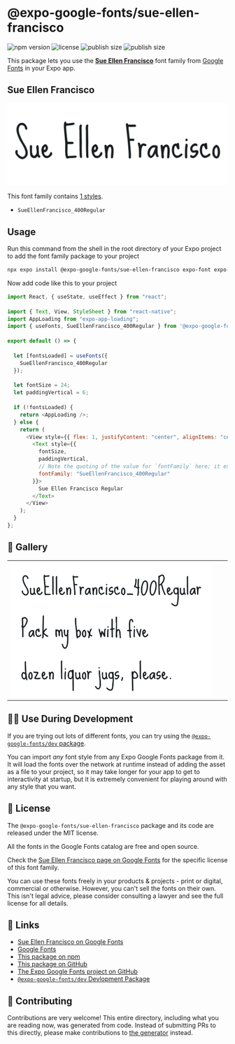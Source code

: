 # @expo-google-fonts/sue-ellen-francisco

![npm version](https://flat.badgen.net/npm/v/@expo-google-fonts/sue-ellen-francisco)
![license](https://flat.badgen.net/github/license/expo/google-fonts)
![publish size](https://flat.badgen.net/packagephobia/install/@expo-google-fonts/sue-ellen-francisco)
![publish size](https://flat.badgen.net/packagephobia/publish/@expo-google-fonts/sue-ellen-francisco)

This package lets you use the [**Sue Ellen Francisco**](https://fonts.google.com/specimen/Sue+Ellen+Francisco) font family from [Google Fonts](https://fonts.google.com/) in your Expo app.

## Sue Ellen Francisco

![Sue Ellen Francisco](./font-family.png)

This font family contains [1 styles](#-gallery).

- `SueEllenFrancisco_400Regular`

## Usage

Run this command from the shell in the root directory of your Expo project to add the font family package to your project

```sh
npx expo install @expo-google-fonts/sue-ellen-francisco expo-font expo-app-loading
```

Now add code like this to your project

```js
import React, { useState, useEffect } from "react";

import { Text, View, StyleSheet } from "react-native";
import AppLoading from "expo-app-loading";
import { useFonts, SueEllenFrancisco_400Regular } from '@expo-google-fonts/sue-ellen-francisco';

export default () => {

  let [fontsLoaded] = useFonts({
    SueEllenFrancisco_400Regular
  });

  let fontSize = 24;
  let paddingVertical = 6;

  if (!fontsLoaded) {
    return <AppLoading />;
  } else {
    return (
      <View style={{ flex: 1, justifyContent: "center", alignItems: "center" }}>
        <Text style={{
          fontSize,
          paddingVertical,
          // Note the quoting of the value for `fontFamily` here; it expects a string!
          fontFamily: "SueEllenFrancisco_400Regular"
        }}>
          Sue Ellen Francisco Regular
        </Text>
      </View>
    );
  }
};
```

## 🔡 Gallery


||||
|-|-|-|
|![SueEllenFrancisco_400Regular](./SueEllenFrancisco_400Regular.ttf.png)||||


## 👩‍💻 Use During Development

If you are trying out lots of different fonts, you can try using the [`@expo-google-fonts/dev` package](https://github.com/expo/google-fonts/tree/master/font-packages/dev#readme).

You can import _any_ font style from any Expo Google Fonts package from it. It will load the fonts over the network at runtime instead of adding the asset as a file to your project, so it may take longer for your app to get to interactivity at startup, but it is extremely convenient for playing around with any style that you want.


## 📖 License

The `@expo-google-fonts/sue-ellen-francisco` package and its code are released under the MIT license.

All the fonts in the Google Fonts catalog are free and open source.

Check the [Sue Ellen Francisco page on Google Fonts](https://fonts.google.com/specimen/Sue+Ellen+Francisco) for the specific license of this font family.

You can use these fonts freely in your products & projects - print or digital, commercial or otherwise. However, you can't sell the fonts on their own. This isn't legal advice, please consider consulting a lawyer and see the full license for all details.

## 🔗 Links

- [Sue Ellen Francisco on Google Fonts](https://fonts.google.com/specimen/Sue+Ellen+Francisco)
- [Google Fonts](https://fonts.google.com/)
- [This package on npm](https://www.npmjs.com/package/@expo-google-fonts/sue-ellen-francisco)
- [This package on GitHub](https://github.com/expo/google-fonts/tree/master/font-packages/sue-ellen-francisco)
- [The Expo Google Fonts project on GitHub](https://github.com/expo/google-fonts)
- [`@expo-google-fonts/dev` Devlopment Package](https://github.com/expo/google-fonts/tree/master/font-packages/dev)

## 🤝 Contributing

Contributions are very welcome! This entire directory, including what you are reading now, was generated from code. Instead of submitting PRs to this directly, please make contributions to [the generator](https://github.com/expo/google-fonts/tree/master/packages/generator) instead.
